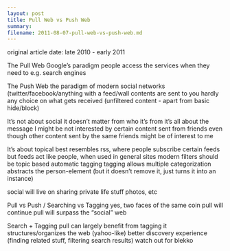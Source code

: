 ```yaml
---
layout: post
title: Pull Web vs Push Web
summary:
filename: 2011-08-07-pull-web-vs-push-web.md
---
```


original article date: late 2010 - early 2011

The Pull Web
Google’s paradigm
people access the services when they need to
e.g. search engines

The Push Web
the paradigm of modern social networks (twitter/facebook/anything with a feed/wall
contents are sent to you
hardly any choice on what gets received (unfiltered content - apart from basic hide/block)

It’s not about social
it doesn’t matter from who it’s from
it’s all about the message
I might be not interested by certain content sent from friends
even though other content sent by the same friends might be of interest to me

It’s about topical
best resembles rss, where people subscribe certain feeds
but feeds act like people, when used in general sites
modern filters should be topic based
automatic tagging
tagging allows multiple categorization
abstracts the person-element (but it doesn’t remove it, just turns it into an instance)

social will live on
sharing private life stuff
photos, etc

Pull vs Push / Searching vs Tagging
yes, two faces of the same coin
pull will continue
pull will surpass the “social” web

Search + Tagging
pull can largely benefit from tagging
it structures/organizes the web (yahoo-like)
better discovery experience (finding related stuff, filtering search results)
watch out for blekko

